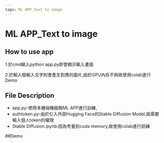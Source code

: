 ```yaml
---
tags: ML APP_Text to image
---
```


# ML APP_Text to image
## How to use app
1.於cmd輸入python app.py即會顯示輸入畫面

2.於輸入框輸入文字則會產生對應的圖片,由於GPU內存不夠故使用colab進行Demo

## File Description
* app.py-使用本機端機器開ML APP進行訓練,
* authtoken.py-由於引入外部Hugging Face的Stable Diffusion Model,故需要輸入個人token的權限
* Stable Diffusion.ipynb:因為考量到cuda memory,故使用colab進行訊練

##Demo